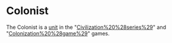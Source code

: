 # Colonist

The Colonist is a [unit](unit) in the "[Civilization%20%28series%29](Civilization)" and "[Colonization%20%28game%29](Colonization)" games.